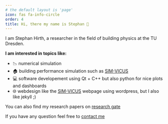 ```yaml
---
# the default layout is 'page'
icon: fas fa-info-circle
order: 4
title: Hi, there my name is Stephan 👋
---
```


I am Stephan Hirth, a researcher in the field of building physics at the TU Dresden.

**I am interested in topics like:**
- 📉 numerical simulation
- 🏠 building performance simulation such as [SIM-VICUS](https://sim-vicus.de)
- 💻 software developement using Qt + C++ but also python for nice plots and dashboards
- 🌐 webdesign like the [SIM-VICUS](https://sim-vicus.de) webpage using wordpress, but I also like jekyll ;)

You can also find my research papers on [research gate](https://www.researchgate.net/profile/Stephan-Hirth) 

If you have any question feel free to [contact me](mail-to:hirth.stephan@posteo.de)